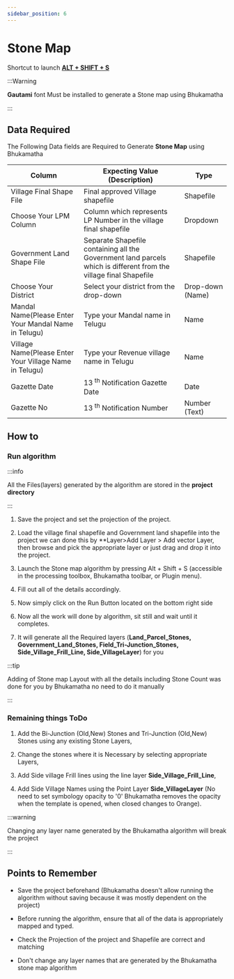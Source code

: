 ```yaml
---
sidebar_position: 6
---
```


# Stone Map

Shortcut to launch **<u>ALT + SHIFT + S</u>**

:::Warning

**Gautami** font Must be installed to generate a Stone map using Bhukamatha

:::

## Data Required

The Following Data fields are Required to Generate **Stone Map** using Bhukamatha

| Column                                                 | Expecting Value (Description)                                                                                     | Type             |
| ------------------------------------------------------ | ----------------------------------------------------------------------------------------------------------------- | ---------------- |
| Village Final Shape File                               | Final approved Village shapefile                                                                                  | Shapefile        |
| Choose Your LPM Column                                 | Column which represents LP Number in the village final shapefile                                                  | Dropdown         |
| Government Land Shape File                             | Separate Shapefile containing all the Government land parcels which is different from the village final Shapefile | Shapefile        |
| Choose Your District                                   | Select your district from the drop-down                                                                           | Drop-down (Name) |
| Mandal Name(Please Enter Your Mandal Name in Telugu)   | Type your Mandal name in Telugu                                                                                   | Name             |
| Village Name(Please Enter Your Village Name in Telugu) | Type your Revenue village name in Telugu                                                                          | Name             |
| Gazette Date                                           | 13 <sup>th</sup> Notification Gazette Date                                                                        | Date             |
| Gazette No                                             | 13 <sup>th</sup> Notification Number                                                                              | Number (Text)    |

## How to

### Run algorithm

:::info

All the Files(layers) generated by the algorithm are stored in the **project directory**

:::

1. Save the project and set the projection of the project.

2. Load the village final shapefile and Government land shapefile into the project we can done this by **Layer>Add Layer > Add vector Layer, then browse and pick the appropriate layer or just drag and drop it into the project.

3. Launch the Stone map algorithm by pressing Alt + Shift + S (accessible in the processing toolbox, Bhukamatha toolbar, or Plugin menu).

4. Fill out all of the details accordingly.

5. Now simply click on the Run Button located on the bottom right side

6. Now all the work will done by algorithm, sit still and wait until it completes.

7. It will generate all the Required layers (**Land_Parcel_Stones, Government_Land_Stones, Field_Tri-Junction_Stones, Side_Village_Frill_Line, Side_VillageLayer**) for you  

:::tip

Adding of Stone map Layout with all the details including Stone Count was done for you by Bhukamatha no need to do it manually

:::

### Remaining things ToDo

1. Add the Bi-Junction (Old,New) Stones  and Tri-Junction (Old,New) Stones using any existing Stone Layers,

2. Change the stones where it is Necessary by selecting appropriate Layers,

3. Add Side village Frill lines using the line layer **Side_Village_Frill_Line**,

4. Add Side Village Names using the Point Layer  **Side_VillageLayer** (No need to set symbology opacity to '0' Bhukamatha removes the opacity when the template is opened, when closed changes to Orange).

:::warning

Changing  any  layer name generated by the Bhukamatha algorithm will break the project 

:::

## Points to Remember

- Save the project beforehand (Bhukamatha doesn't allow running the algorithm without saving because it was mostly dependent on the project)

- Before running the algorithm, ensure that all of the data is appropriately mapped and typed.

- Check the Projection of the project and Shapefile are correct and matching

- Don't change any layer names that are generated by the Bhukamatha stone map algorithm 
